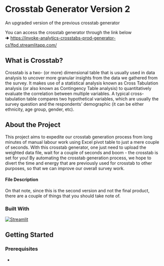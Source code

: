 # Crosstab Generator Version 2

An upgraded version of the previous crosstab generator 

You can access the crosstab generator through the link below <br />
🠊 https://invoke-analytics-crosstabs-prod-generator-cs1fpd.streamlitapp.com/

## What is Crosstab?

Crosstab is a two- (or more) dimensional table that is usually used in data analysis to uncover more granular insights from the data we gathered from the survey. It makes use of a statistical analysis known as Cross Tabulation analysis (or also known as Contingency Table analysis) to quantitatively evaluate the correlation between multiple variables. A typical cross-tabulation table compares two hypothetical variables, which are usually the survey question and the respondents' demographic (it can be either ethnicity, age group, gender, etc). 

## About the Project

This project aims to expedite our crosstab generation process from long minutes of manual labour work using Excel pivot table to just a mere couple of seconds. With this crosstab generator, one just need to upload the weighted data file, wait for a couple of seconds and boom - the crosstab is set for you! By automating the crosstab generation process, we hope to divert the time and energy that are previously used for crosstab to other purposes, so that we can improve our overall survey work.

#### File Description

On that note, since this is the second version and not the final product, there are a couple of things that you should take note of.

<!-- TO-DO (Jud's Comment) -->

### Built With

[![Streamlit](https://static.streamlit.io/badges/streamlit_badge_black_white.svg)](https://invoke-analytics-crosstabs-prod-generator-cs1fpd.streamlitapp.com/)

## Getting Started

### Prerequisites

*



